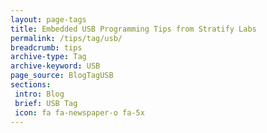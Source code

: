 ```yaml
---
layout: page-tags
title: Embedded USB Programming Tips from Stratify Labs
permalink: /tips/tag/usb/
breadcrumb: tips
archive-type: Tag
archive-keyword: USB
page_source: BlogTagUSB
sections:
 intro: Blog
 brief: USB Tag
 icon: fa fa-newspaper-o fa-5x
---
```

